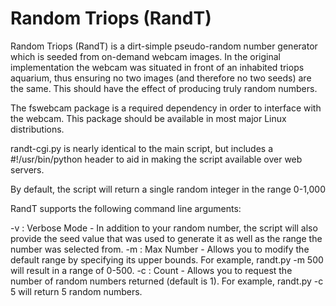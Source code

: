 # Random Triops (RandT)

Random Triops (RandT) is a dirt-simple pseudo-random number generator which is seeded from on-demand webcam images. In the original implementation the webcam was situated in front of an inhabited triops aquarium, thus ensuring no two images (and therefore no two seeds) are the same. This should have the effect of producing truly random numbers. 

The fswebcam package is a required dependency in order to interface with the webcam. This package should be available in most major Linux distributions. 

randt-cgi.py is nearly identical to the main script, but includes a #!/usr/bin/python header to aid in making the script available over web servers.

By default, the script will return a single random integer in the range 0-1,000


RandT supports the following command line arguments:

-v    : Verbose Mode - In addition to your random number, the script will also provide the seed value that was used to generate it as well as the range the number was selected from.
-m    : Max Number - Allows you to modify the default range by specifying its upper bounds. For example, randt.py -m 500 will result in a range of 0-500.
-c    : Count - Allows you to request the number of random numbers returned (default is 1). For example, randt.py -c 5 will return 5 random numbers.
